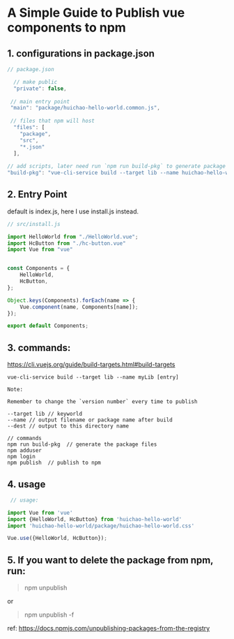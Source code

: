 # A Simple Guide to Publish vue components to npm 

## 1. configurations in package.json
```js
// package.json

  // make public
  "private": false,
 
 // main entry point
 "main": "package/huichao-hello-world.common.js",
 
 // files that npm will host
  "files": [
    "package",
    "src",
    "*.json"
  ],
  
// add scripts, later need run `npm run build-pkg` to generate package files.
"build-pkg": "vue-cli-service build --target lib --name huichao-hello-world --dest package ./src/install.js",
```

## 2. Entry Point
default is index.js, here I use install.js instead.
```js
// src/install.js

import HelloWorld from "./HelloWorld.vue";
import HcButton from "./hc-button.vue"
import Vue from "vue"


const Components = {
    HelloWorld,
    HcButton,
};

Object.keys(Components).forEach(name => {
    Vue.component(name, Components[name]);
});

export default Components;


```

## 3. commands:

https://cli.vuejs.org/guide/build-targets.html#build-targets
```
vue-cli-service build --target lib --name myLib [entry]
``` 

``` 
Note:

Remember to change the `version number` every time to publish

--target lib // keyworld
--name // output filename or package name after build
--dest // output to this directory name
```

```
// commands
npm run build-pkg  // generate the package files
npm adduser
npm login
npm publish  // publish to npm
```

## 4. usage
```js
 // usage:

import Vue from 'vue'
import {HelloWorld, HcButton} from 'huichao-hello-world'
import 'huichao-hello-world/package/huichao-hello-world.css'

Vue.use({HelloWorld, HcButton});

```

## 5. If you want to delete the package from npm, run:

> npm unpublish <package name>  
 
or
> npm unpublish <package name> -f

ref: https://docs.npmjs.com/unpublishing-packages-from-the-registry
